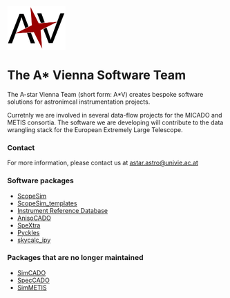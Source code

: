 <img src="https://raw.githubusercontent.com/AstarVienna/astarvienna.github.io/main/star_t.png" height="100">

# The A* Vienna Software Team

The A-star Vienna Team (short form: A*V) creates bespoke software solutions for astronimcal instrumentation projects. 

Curretnly we are involved in several data-flow projects for the MICADO and METIS consortia.
The software we are developing will contribute to the data wrangling stack for the European Extremely Large Telescope.

### Contact
For more information, please contact us at astar.astro@univie.ac.at

### Software packages

- [ScopeSim](https://github.com/AstarVienna/ScopeSim)
- [ScopeSim_templates](https://github.com/AstarVienna/ScopeSim_Templates)
- [Instrument Reference Database](https://github.com/AstarVienna/irdb)
- [AnisoCADO](https://github.com/AstarVienna/AnisoCADO)
- [SpeXtra](https://github.com/miguelverdugo/speXtra)
- [Pyckles](https://github.com/AstarVienna/Pyckles)
- [skycalc_ipy](https://github.com/AstarVienna/skycalc_ipy)

### Packages that are no longer maintained

- [SimCADO](https://github.com/astronomyk/SimCADO)
- [SpecCADO](https://github.com/oczoske/SpecCADO)
- [SimMETIS](https://github.com/astronomyk/SimMETIS)

